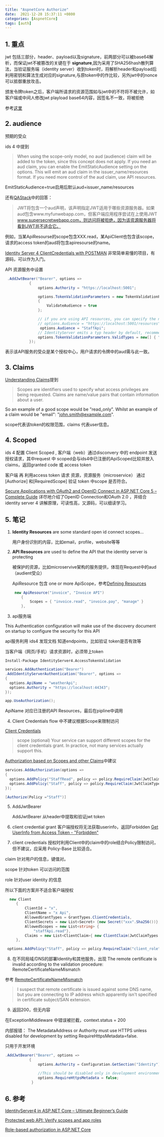 ```yaml
---
title: "AspnetCore Authorize"
date:  2021-12-28 15:37:11 +0800
categories: [AspnetCore]
tags: [auth]
---
```


## 1. 重点

jwt 包括三部分，header、payload以及signature，前两部分可以被base64解析，而保证jwt不被篡改的关键在于 **signature**,因为采用了SHA256hash散列算法，当验证服务端（identity server）收到token时，将解析header和payload后利用密钥和算法生成对应的signature,与原token中的作比较，另外jwt中的nonce可以抵御重放攻击。

颁发令牌token之后，客户端所请求的资源范围如与jwt中的不符将不被允许，如客户端或中间人修改jwt playload base64内容，因签名不一致，将被拒绝

参考[这里](https://stackoverflow.com/questions/31309759/what-is-secret-key-for-jwt-based-authentication-and-how-to-generate-it)

## 2. audience

预期的受众

ids 4 中提到

  > When using the scope-only model, no aud (audience) claim will be added to the token, since this concept does not apply. If you need an aud claim, you can enable the EmitStaticAudience setting on the options. This will emit an aud claim in the issuer_name/resources format. If you need more control of the aud claim, use API resources.

EmitStaticAudience=true启用后默认aud=issuer_name/resources

还有[QAStack](https://qastack.cn/programming/28418360/jwt-json-web-token-audience-aud-versus-client-id-whats-the-difference)中的回答：

  > JWT将包含一个aud声明，该声明指定JWT适用于哪些资源服务器。如果aud包含www.myfunwebapp.com，但客户端应用程序尝试在上使用JWT www.supersecretwebapp.com，则访问将被拒绝，因为该资源服务器将看到JWT并不适合它。

例如，当某ApiResourse的scope包含XXX.read，某ApiClient也包含该scope，请求的access token的aud将包含apiresourse的name。

[Identity Server 4 ClientCredentials with POSTMAN](https://www.mrjamiebowman.com/microservices/identity-server-4-clientcredentials-with-postman/) 非常简单易懂的项目，有源码，可以作为入门。


API 资源服务中设置

```csharp
 .AddJwtBearer("Bearer", options =>
           {
               options.Authority = "https://localhost:5001";

               options.TokenValidationParameters = new TokenValidationParameters
               {
                   ValidateAudience = true
               };

               // if you are using API resources, you can specify the name here
               // options.Audience = "https://localhost:5001/resources";
                options.Audience = "StaffApi";
               // IdentityServer emits a typ header by default, recommended extra check
               options.TokenValidationParameters.ValidTypes = new[] { "at+jwt" };
           });
```

表示该API服务的受众是某个授权中心，用户请求的令牌中的aud需与此一致。

## 3. Claims

[Understanding Claims](https://stackoverflow.com/questions/37067938/understanding-claims)提到

> Scopes are identifiers used to specify what access privileges are being requested. Claims are name/value pairs that contain information about a user.

  So an example of a good scope would be "read_only". Whilst an example of a claim would be "email": "john.smith@example.com".

scope代表该token的权限范围，claims 代表user信息。

## 4. Scoped
ids 4 配置 Client Scoped , 客户端（web）通过disconvery 中的 endpoint 发送授权请求，其中request 中 scoped会与ids4中已注册的ApiScoped比较并放入claims，返回granted code 或 access token

客户端 再 利用access token 请求 资源，资源服务（microservice） 通过[Authorize] 和[RequiredScope] 验证 token 中scope 是否符合。

[Secure Applications with OAuth2 and OpenID Connect in ASP.NET Core 5 – Complete Guide](https://procodeguide.com/programming/oauth2-and-openid-connect-in-aspnet-core/) 详尽地介绍了OpenID Connection和OAuth 2.0 ，并结合identity server 4 讲解原理，可读性高，又源码，可以细读学习。

## 5. 笔记
1. **Identity Resources** are some standard open id connect scopes...

    用户身份识别的内容，比如email，profile，website等等

2. **API Resources** are used to define the API that the identity server is protecting

    被保护的资源，比如microservive架构的服务提供，体现在Request中的aud （audient受众）

    ApiResource 包含 one or more ApiScope，参考[Defining Resources](https://identityserver4.readthedocs.io/en/latest/topics/resources.html)

    ```csharp
     new ApiResource("invoice", "Invoice API")
        {
            Scopes = { "invoice.read", "invoice.pay", "manage" }
        },
    ```

3. api服务端

This Authentication configuration will make use of the discovery document on startup to configure the security for this API

api服务利用 ids4 发现文档 知道endpoints，比如验证 token是否有效等

当客户端（网页/手机）请求资源时，必须带上token

```nuget
Install-Package IdentityServer4.AccessTokenValidation
```

```csharp
services.AddAuthentication("Bearer")
.AddIdentityServerAuthentication("Bearer", options =>
{
  options.ApiName = "weatherApi";
  options.Authority = "https://localhost:44343";
});
```

```csharp
app.UseAuthorization();
```
ApiName 对应已注册的API Resources，最后在pipline中调用

4. Client Credentials flow 中不建议根据Scope来限制访问

[Client Credentials](https://www.oauth.com/oauth2-servers/access-tokens/client-credentials/)

> scope (optional)
> Your service can support different scopes for the client credentials grant. In practice, not many services actually support this.

[Authorization based on Scopes and other Claims](https://docs.duendesoftware.com/identityserver/v5/apis/aspnetcore/authorization/)中建议

```csharp
services.AddAuthorization(options =>
{
  options.AddPolicy("StaffRead", policy => policy.RequireClaim(JwtClaimTypes.Scope, "staffApi.read"));
  options.AddPolicy("Staff", policy => policy.RequireClaim(JwtClaimTypes.Scope, "staffApi.read","staffApi.write"));
});
```

```csharp
[Authorize(Policy ="Staff")]
```

5. AddJwtBearer

   AddJwtBearer  从header中提取和验证jwt token

6. client credential grant 客户端授权将无法获取userinfo，返回Forbidden
[Get UserInfo from Access Token - "Forbidden"](https://stackoverflow.com/questions/54145970/get-userinfo-from-access-token-forbidden)

7. client credentials 授权时利用Client中的claim中的role结合Policy限制访问，但不建议，应采用 Policy-Base 比较适合。

claim 针对用户的信息，键值对。

scope 针对token 可以访问的范围

role 针对user identity 的信息

所以下面的方案并不适合客户端授权

```csharp
  new Client
     {
         ClientId = "x",
         ClientName = "x Api",
         AllowedGrantTypes = GrantTypes.ClientCredentials,
         ClientSecrets = new List<Secret> {new Secret("xxx".Sha256())},
         AllowedScopes = new List<string> {
             "staffApi.read"},
         Claims = new List<ClientClaim>{ new ClientClaim(JwtClaimTypes.Role, "Staff") }
     },
```

```csharp
 options.AddPolicy("Staff", policy => policy.RequireClaim("client_role", "Staff"));
```

8. 在不同局域/DNS的部署Identity和其他服务，出现 The remote certificate is invalid according to the validation procedure: RemoteCertificateNameMismatch

参考 [RemoteCertificateNameMismatch](https://stackoverflow.com/questions/68268568/c-sharp-the-remote-certificate-is-invalid-according-to-the-validation-procedure)

> I suspect that remote certificate is issued against some DNS name, but you are connecting to IP address which apparently isn't specified in certificate subject/SAN extension.

9. 返回200，但无内容

在ExceptionMiddleware 中错误被拦截，context.status  = 200

内部报错： The MetadataAddress or Authority must use HTTPS unless disabled for development by setting RequireHttpsMetadata=false.

只用于开发环境

```csharp
.AddJwtBearer("Bearer", options =>
           {
               options.Authority = Configuration.GetSection("Identity")["Authority"];

               //This should be disabled only in development environments
               options.RequireHttpsMetadata = false;
            }
```

## 6. 参考

[IdentityServer4 in ASP.NET Core – Ultimate Beginner’s Guide](https://codewithmukesh.com/blog/identityserver4-in-aspnet-core/)

[Protected web API: Verify scopes and app roles](https://docs.microsoft.com/en-us/azure/active-directory/develop/scenario-protected-web-api-verification-scope-app-roles?tabs=aspnetcore)

[Role-based authorization in ASP.NET Core](https://docs.microsoft.com/en-us/aspnet/core/security/authorization/roles?view=aspnetcore-6.0)
